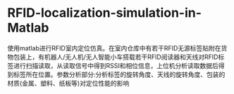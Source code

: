 # RFID-localization-simulation-in-Matlab
使用matlab进行RFID室内定位仿真。在室内仓库中有若干RFID无源标签贴附在货物包装上，有机器人/无人机/无人智能小车搭载若干RFID阅读器和天线对RFID标签进行扫描读取，从读取信号中得到RSSI和相位信息，上位机分析读取数据后得到标签所在位置。参数分析部分:分析标签的旋转角度、天线的旋转角度、包装的材质(金属、塑料、纸板等)对定位性能的影响
